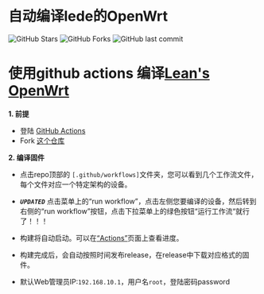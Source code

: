 # 自动编译lede的OpenWrt
![GitHub Stars](https://img.shields.io/github/stars/LeeHe-gif/AutoBuild-LEDE.svg?style=flat&logo=appveyor&label=Stars&logo=github)
![GitHub Forks](https://img.shields.io/github/forks/LeeHe-gif/AutoBuild-LEDE.svg?style=flat&logo=appveyor&label=Forks&logo=github)
![GitHub last commit](https://img.shields.io/github/last-commit/LeeHe-gif/AutoBuild-LEDE?label=Latest%20Commit&logo=github)
# 使用github actions 编译[Lean's OpenWrt](https://github.com/coolsnowwolf/lede)   

**1. 前提**
  - 登陆 [GitHub Actions](https://github.com/features/actions/signup)
  - Fork [这个仓库](https://github.com/LeeHe-gif/AutoBuild-LEDE)
    
**2. 编译固件**
  - 点击repo顶部的 `[.github/workflows]`文件夹，您可以看到几个工作流文件，每个文件对应一个特定架构的设备。
  - ***`UPDATED`*** 点击菜单上的“run workflow”，点击左侧您要编译的设备，然后转到右侧的“run workflow”按钮，点击下拉菜单上的绿色按钮“运行工作流“就行了！！！

  - 构建将自动启动。可以在[“Actions”](https://github.com/LeeHe-gif/AutoBuild-LEDE/actions)页面上查看进度。

  - 构建完成后，会自动按照时间发布release，在release中下载对应格式的固件。

  - 默认Web管理员IP:`192.168.10.1`，用户名`root`，登陆密码password
